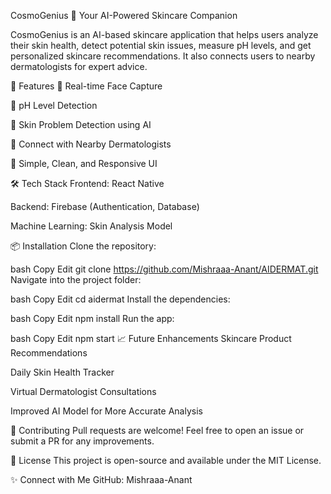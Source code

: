 CosmoGenius 🌟
Your AI-Powered Skincare Companion

CosmoGenius is an AI-based skincare application that helps users analyze their skin health, detect potential skin issues, measure pH levels, and get personalized skincare recommendations. It also connects users to nearby dermatologists for expert advice.

🚀 Features
📸 Real-time Face Capture

🔬 pH Level Detection

🧠 Skin Problem Detection using AI

🏥 Connect with Nearby Dermatologists

🎨 Simple, Clean, and Responsive UI

🛠️ Tech Stack
Frontend: React Native

Backend: Firebase (Authentication, Database)

Machine Learning: Skin Analysis Model

📦 Installation
Clone the repository:

bash
Copy
Edit
git clone https://github.com/Mishraaa-Anant/AIDERMAT.git
Navigate into the project folder:

bash
Copy
Edit
cd aidermat
Install the dependencies:

bash
Copy
Edit
npm install
Run the app:

bash
Copy
Edit
npm start
📈 Future Enhancements
Skincare Product Recommendations

Daily Skin Health Tracker

Virtual Dermatologist Consultations

Improved AI Model for More Accurate Analysis

🙌 Contributing
Pull requests are welcome! Feel free to open an issue or submit a PR for any improvements.

📄 License
This project is open-source and available under the MIT License.

✨ Connect with Me
GitHub: Mishraaa-Anant
